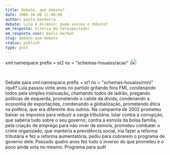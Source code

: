```yaml
---
title: Debate, que debate?
date: 2006-10-08 21:00:00
author: paulo.bandarra
debate: Lula X Alckmin: quem venceu o debate?
em_resposta: Vitória do telespectador
em_resposta_user: paulo.markun
slug: debate-que-debate
status: publish 
type: post
---
```


xml:namespace prefix = st2 ns = "schemas-houaiss/acao" /![](http://elmundovino.elmundo.es/elmundovino/imagenes/200105/991335106.gif)


 


Debate para xml:namespace prefix = st1 ns = "schemas-houaiss/mini" /quê? Lula passou vinte anos no partido gritando fora FMI, condenando todos pela simples insinuação, chamando todos de ladrão, pregando políticas de esquerda, prometendo o calote da dívida, condenando a economia de exportações, condenando a globalização, prometendo ética na política, que era diferente dos outros. Na campanha de 2002 prometeu baixar os impostos para reduzir a carga tributária, lutar contra a corrupção, que saberia tudo sobre o seu governo, contra a esmola da bolsa família, pela criação de emprego para não viver de esmola, prometeu combater o crime organizado, que manteria a previdência social, iria fazer a reforma tributária e fez a reforma aumentatória, pediu para cobrarem o programa de governo dele. Passado quatro anos fez tudo o inverso do que prometeu e o povo ainda vota no mesmo. Programa para quê!


 



